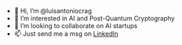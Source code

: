 - 👋 Hi, I’m @luisantoniocrag
- 👀 I’m interested in AI and Post-Quantum Cryptography
- 💞️ I’m looking to collaborate on AI startups
- 📫 Just send me a msg on [LinkedIn](https://www.linkedin.com/in/luis-antonio-cruz-86262a16a/)

